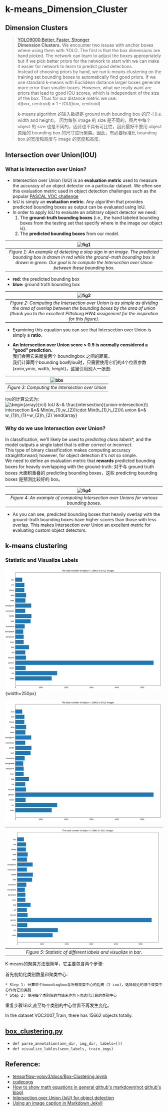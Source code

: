 # k-means_Dimension_Cluster

## Dimension Clusters
> [YOLO9000:Better, Faster, Stronger](https://arxiv.org/abs/1612.08242)         
> **Dimension Clusters.** We encounter two issues with anchor boxes where using them with YOLO. 
> The first is that the box dimensions are hand picked. The network can learn to adjust the boxes
> appropriately but if we pick better priors for the network to start with we can make it easier
> for network to learn to predict good detections.            
> Instead of choosing priors by hand, we run k-means clustering on the training set bounding
> boxes to automatically find good priors. If we use standard k-means with Euclidean distance
> larger boxes generate more error than smaller boxes. However, what we really want are priors
> that lead to good IOU scores, which is independent of the size of the box. Thus for our 
> distance metric we use:           
> d(box, centroid) = 1 - IOU(box, centroid)
> 
> k-means algorithm 的输入数据是 ground truth bounding box 的尺寸(i.e. width and height)。
> 因为每张 image 的 size 是不同的，图片中每个 object 的 size 也是不同的，因此也不具有可比性，因此最好不要用 object 原始的 bounding
> box 的尺寸进行聚类。因此，有必要标准化 bounding box 的宽度和高度与 image 的宽度和高度。


## Intersection over Union(IOU)
### What is Intersection over Union?
* Intersection over Union (IoU) is an **evaluation metric** used to measure the accuracy of an object detector 
on a particular dataset. We often see this evaluation metric used in object detection challenges such as the 
popular [PASCAL VOC challenge](https://www.pyimagesearch.com/2016/11/07/intersection-over-union-iou-for-object-detection/)
* IoU is simply an **evaluation metric**. Any algorithm that provides predicted bounding boxes as output can be evaluated using IoU.
* In order to apply IoU to evaluate an arbitrary object detector we need:
    1. The **ground-truth bounding boxes** (i.e., the hand labeled bounding boxes from the testing set that specify where in the image our object is).
    2. The **predicted bounding boxes** from our model.
    
| ![fig1](https://www.pyimagesearch.com/wp-content/uploads/2016/09/iou_stop_sign.jpg)  | 
|:---:| 
| *Figure 1: An example of detecting a stop sign in an image. The predicted bounding box is drawn in red while the ground-truth bounding box is drawn in green. Our goal is to compute the Intersection over Union between these bounding box.* |
* **red:** the predicted bounding box
* **blue:** ground truth bounding box

| ![fig2](https://www.pyimagesearch.com/wp-content/uploads/2016/09/iou_equation.png)  | 
|:---:| 
| *Figure 2: Computing the Intersection over Union is as simple as dividing the area of overlap between the bounding boxes by the area of union (thank you to the excellent Pittsburg HW4 assignment for the inspiration for this figure).* |
* Examining this equation you can see that Intersection over Union is simply a **ratio**.
  
* **An Intersection over Union score > 0.5 is normally considered a “good” prediction.**  
我们会用它来衡量两个 boundingbox 之间的距离。           
我们计算两个bounding box的iou时，只需要使用它们的4个位置参数(xmin,ymin, width, height)，这里引用别人一张图:         

| <img src="https://farm8.staticflickr.com/7813/46412972842_6d2af063e9_h.jpg" width="300" height="400" alt="bbx"> | 
|:---:| 
| *Figure 3: Computing the Intersection over Union* |

iou的计算公式为:       
<img src="https://latex.codecogs.com/gif.latex?\begin{array}{rcl}&space;IoU&space;&=&&space;\frac{intersection}{union-intersection}\\&space;intersection&space;&=&&space;Min(w_{1},w_{2})\cdot&space;Min(h_{1},h_{2})\\&space;union&space;&=&&space;w_{1}h_{1}&plus;w_{2}h_{2}&space;\end{array}" title="\begin{array}{rcl} IoU &=& \frac{intersection}{union-intersection}\\ intersection &=& Min(w_{1},w_{2})\cdot Min(h_{1},h_{2})\\ union &=& w_{1}h_{1}+w_{2}h_{2} \end{array}" />

### Why do we use Intersection over Union?
In classification, we'll likely be used to *predicting class labels**, and the model outputs a single label
that is either *correct* or *incorrect*.            
This type of binary classification makes computing accuracy straightforward; however, for object detection 
it's not so simple.         
We need to define an evaluation metric that **rewards** predicted bounding boxes for heavily overlapping with the ground-truth:
对于与 ground truth boxes 大面积重叠的 predicting bounding boxes，这些 predicting bounding boxes 是预测比较好的 box。

| ![fig4](https://www.pyimagesearch.com/wp-content/uploads/2016/09/iou_examples.png)  | 
|:---:| 
| *Figure 4: An example of computing Intersection over Unions for various bounding boxes.* |
* As you can see, predicted bounding boxes that heavily overlap with the ground-truth bounding boxes have higher scores 
than those with less overlap. This makes Intersection over Union an excellent metric for evaluating custom object detectors.
 


## k-means clustering
### Statistic and Visualize Labels
![fig5](statistic_of_labels.png){width=250px}

![<img src="statistic_of_labels.png" width="250" height="100"/>](statistic_of_labels.png)


| ![<img src="k-means_Dimension_Cluster/statistic_of_labels.png" width="200">](statistic_of_labels.png) |
|:---:| 
| *Figure 5: Statistic of different labels and visualize in bar.* |


K-means的聚类方法很简单，它主要包含两个步骤:

首先初始化类别数量和聚类中心:

    * Step 1: 计算每个boundingbox与所有聚类中心的距离（1-iou)，选择最近的那个聚类中心作为它的类别
    * Step 2: 使用每个类别簇的均值来作为下次迭代计算的类别中心
    
重复步骤1和2,直至每个类别的中心位置不再发生变化。

In the dataset VOC2007_Train, there has 15662 objects totally.

## [box_clustering.py](box_clustering.py)
* `def parse_annotation(ann_dir, img_dir, labels=[])`
* `def visualize_lables(seen_labels, train_imgs)`



## Reference:
* [tensorflow-yolov3/docs/Box-Clustering.ipynb ](https://github.com/YunYang1994/tensorflow-yolov3/blob/master/docs/Box-Clustering.ipynb)
* [codecogs](https://www.codecogs.com/latex/eqneditor.php)
* [How to show math equations in general github's markdown(not github's blog)](https://stackoverflow.com/questions/11256433/how-to-show-math-equations-in-general-githubs-markdownnot-githubs-blog)
* [Intersection over Union (IoU) for object detection](https://www.pyimagesearch.com/2016/11/07/intersection-over-union-iou-for-object-detection/)
* [Using an image caption in Markdown Jekyll](https://stackoverflow.com/questions/19331362/using-an-image-caption-in-markdown-jekyll)
